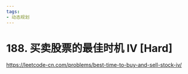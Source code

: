 ```yaml
---
tags:
- 动态规划
---
```


# 188. 买卖股票的最佳时机 IV [Hard]

<https://leetcode-cn.com/problems/best-time-to-buy-and-sell-stock-iv/>
